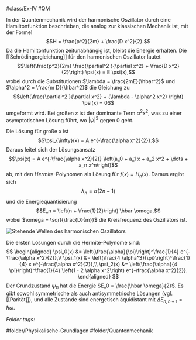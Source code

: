  #class/Ex-IV #QM 

In der Quantenmechanik wird der harmonische Oszillator durch eine Hamiltonfunktion beschrieben, die analog zur klassischen Mechanik ist, mit der Formel $$H = \frac{p^2}{2m} + \frac{D x^2}{2}.$$ Da die Hamiltonfunktion zeitunabhängig ist, bleibt die Energie erhalten. Die [[Schrödingergleichung]] für den harmonischen Oszillator lautet $$\left(\frac{p^2}{2m} \frac{\partial^2 }{\partial x^2} + \frac{D x^2}{2}\right) \psi(x) = E \psi(x),$$ wobei durch die Substitutionen $\lambda = \frac{2mE}{\hbar^2}$ und $\alpha^2 = \frac{m D}{\hbar^2}$ die Gleichung zu $$\left(\frac{\partial^2 }{\partial x^2} + (\lambda - \alpha^2 x^2) \right) \psi(x) = 0$$ umgeformt wird. Bei großen $x$ ist der dominante Term $\alpha^2 x^2$, was zu einer asymptotischen Lösung führt, wo $\left\lvert \psi \right\rvert^2$ gegen 0 geht. 

Die Lösung für große $x$ ist $$\psi_{\infty}(x) = A e^{-\frac{\alpha x^2}{2}}.$$ Daraus leitet sich der Lösungsansatz $$\psi(x) = A e^{-\frac{\alpha x^2}{2}} \left(a_0 + a_1 x + a_2 x^2 + \dots + a_n x^n\right)$$ ab, mit den *Hermite*-Polynomen als Lösung für $f(x) = H_n(x)$. Daraus ergibt sich $$\lambda_n = \alpha (2n - 1)$$ und die Energiequantisierung $$E_n = \left(n  + \frac{1}{2}\right) \hbar \omega,$$ wobei $\omega = \sqrt{\frac{D}{m}}$ die Kreisfrequenz des Oszillators ist.

![Stehende Wellen des harmonischen Oszillators](fig/Ex4_0523_Standing_waves-harmonic_oscillator.jpg)

Die ersten Lösungen durch die Hermite-Polynome sind:
$$
\begin{aligned}
            \psi_0(x) &= \left(\frac{\alpha}{\pi}\right)^\frac{1}{4} e^{-\frac{\alpha x^2}{2}},\\
            \psi_1(x) &= \left(\frac{4 \alpha^3}{\pi}\right)^\frac{1}{4} x e^{-\frac{\alpha x^2}{2}},\\
            \psi_2(x) &= \left(\frac{\alpha}{4 \pi}\right)^\frac{1}{4} \left(1 - 2 \alpha x^2\right) e^{-\frac{\alpha x^2}{2}}.
\end{aligned}
$$
Der Grundzustand $\psi_0$ hat die Energie $E_0 = \frac{\hbar \omega}{2}$. Es gibt sowohl symmetrische als auch antisymmetrische Lösungen (vgl. [[Parität]]), und alle Zustände sind energetisch äquidistant mit $\Delta E_{n,n+1} = \hbar \omega$.



 *Folder tags:*

#folder/Physikalische-Grundlagen #folder/Quantenmechanik